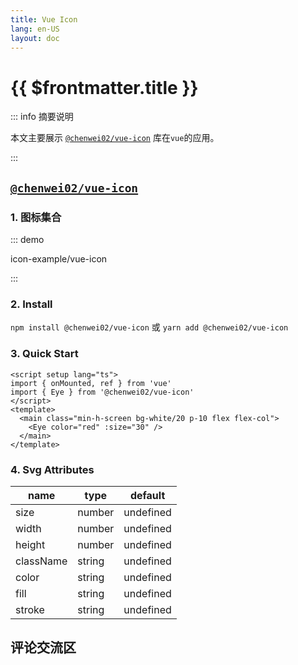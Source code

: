 ```yaml
---
title: Vue Icon
lang: en-US
layout: doc
---
```


# {{ $frontmatter.title }}
::: info 摘要说明

本文主要展示 [`@chenwei02/vue-icon`](https://github.com/chenwei0922/chen-svg-icon/tree/main/packages/vue) 库在`vue`的应用。

:::

## [`@chenwei02/vue-icon`](https://github.com/chenwei0922/chen-svg-icon/tree/main/packages/vue)

### 1. 图标集合

::: demo

icon-example/vue-icon

:::

### 2. Install
`npm install @chenwei02/vue-icon` 或 `yarn add @chenwei02/vue-icon`

### 3. Quick Start
```vue
<script setup lang="ts">
import { onMounted, ref } from 'vue'
import { Eye } from '@chenwei02/vue-icon'
</script>
<template>
  <main class="min-h-screen bg-white/20 p-10 flex flex-col">
    <Eye color="red" :size="30" />
  </main>
</template>
```

### 4. Svg Attributes
name      | type   | default
--------- | ------ | ---------
size      | number | undefined
width     | number | undefined
height    | number | undefined
className | string | undefined
color     | string | undefined
fill      | string | undefined
stroke    | string | undefined


## 评论交流区
<giscus />
